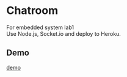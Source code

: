 # Chatroom
For embedded system lab1  
Use Node.js, Socket.io and deploy to Heroku.

## Demo
[demo](https://embbeded-system-chatroom.herokuapp.com)
